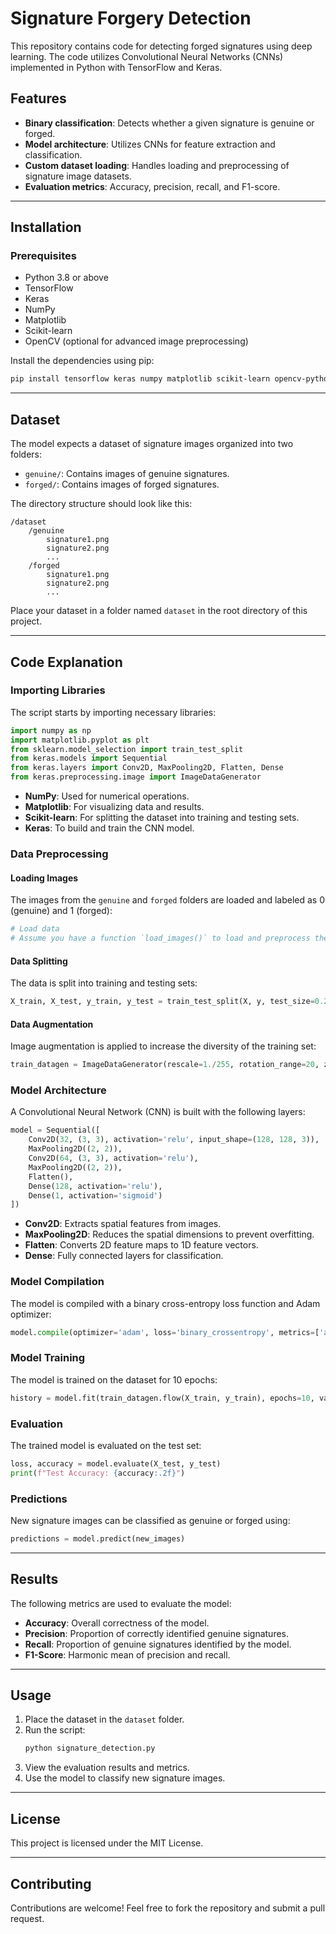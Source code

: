 # Signature Forgery Detection

This repository contains code for detecting forged signatures using deep learning. The code utilizes Convolutional Neural Networks (CNNs) implemented in Python with TensorFlow and Keras.

## Features
- **Binary classification**: Detects whether a given signature is genuine or forged.
- **Model architecture**: Utilizes CNNs for feature extraction and classification.
- **Custom dataset loading**: Handles loading and preprocessing of signature image datasets.
- **Evaluation metrics**: Accuracy, precision, recall, and F1-score.

---

## Installation

### Prerequisites
- Python 3.8 or above
- TensorFlow
- Keras
- NumPy
- Matplotlib
- Scikit-learn
- OpenCV (optional for advanced image preprocessing)

Install the dependencies using pip:
```bash
pip install tensorflow keras numpy matplotlib scikit-learn opencv-python
```

---

## Dataset

The model expects a dataset of signature images organized into two folders:
- `genuine/`: Contains images of genuine signatures.
- `forged/`: Contains images of forged signatures.

The directory structure should look like this:
```
/dataset
    /genuine
        signature1.png
        signature2.png
        ...
    /forged
        signature1.png
        signature2.png
        ...
```

Place your dataset in a folder named `dataset` in the root directory of this project.

---

## Code Explanation

### Importing Libraries
The script starts by importing necessary libraries:
```python
import numpy as np
import matplotlib.pyplot as plt
from sklearn.model_selection import train_test_split
from keras.models import Sequential
from keras.layers import Conv2D, MaxPooling2D, Flatten, Dense
from keras.preprocessing.image import ImageDataGenerator
```
- **NumPy**: Used for numerical operations.
- **Matplotlib**: For visualizing data and results.
- **Scikit-learn**: For splitting the dataset into training and testing sets.
- **Keras**: To build and train the CNN model.

### Data Preprocessing

#### Loading Images
The images from the `genuine` and `forged` folders are loaded and labeled as 0 (genuine) and 1 (forged):
```python
# Load data
# Assume you have a function `load_images()` to load and preprocess the images
```

#### Data Splitting
The data is split into training and testing sets:
```python
X_train, X_test, y_train, y_test = train_test_split(X, y, test_size=0.2, random_state=42)
```

#### Data Augmentation
Image augmentation is applied to increase the diversity of the training set:
```python
train_datagen = ImageDataGenerator(rescale=1./255, rotation_range=20, zoom_range=0.2, horizontal_flip=True)
```

### Model Architecture

A Convolutional Neural Network (CNN) is built with the following layers:
```python
model = Sequential([
    Conv2D(32, (3, 3), activation='relu', input_shape=(128, 128, 3)),
    MaxPooling2D((2, 2)),
    Conv2D(64, (3, 3), activation='relu'),
    MaxPooling2D((2, 2)),
    Flatten(),
    Dense(128, activation='relu'),
    Dense(1, activation='sigmoid')
])
```
- **Conv2D**: Extracts spatial features from images.
- **MaxPooling2D**: Reduces the spatial dimensions to prevent overfitting.
- **Flatten**: Converts 2D feature maps to 1D feature vectors.
- **Dense**: Fully connected layers for classification.

### Model Compilation

The model is compiled with a binary cross-entropy loss function and Adam optimizer:
```python
model.compile(optimizer='adam', loss='binary_crossentropy', metrics=['accuracy'])
```

### Model Training
The model is trained on the dataset for 10 epochs:
```python
history = model.fit(train_datagen.flow(X_train, y_train), epochs=10, validation_data=(X_test, y_test))
```

### Evaluation
The trained model is evaluated on the test set:
```python
loss, accuracy = model.evaluate(X_test, y_test)
print(f"Test Accuracy: {accuracy:.2f}")
```

### Predictions
New signature images can be classified as genuine or forged using:
```python
predictions = model.predict(new_images)
```

---

## Results

The following metrics are used to evaluate the model:
- **Accuracy**: Overall correctness of the model.
- **Precision**: Proportion of correctly identified genuine signatures.
- **Recall**: Proportion of genuine signatures identified by the model.
- **F1-Score**: Harmonic mean of precision and recall.

---

## Usage

1. Place the dataset in the `dataset` folder.
2. Run the script:
   ```bash
   python signature_detection.py
   ```
3. View the evaluation results and metrics.
4. Use the model to classify new signature images.

---

## License
This project is licensed under the MIT License.

---

## Contributing
Contributions are welcome! Feel free to fork the repository and submit a pull request.
